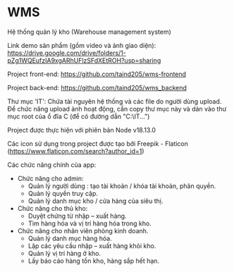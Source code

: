 # WMS
Hệ thống quản lý kho (Warehouse management system)

Link demo sản phẩm (gồm video và ảnh giao diện): https://drive.google.com/drive/folders/1-pZg1WQEufzIA9xgARhUFlzSFdXEtROH?usp=sharing

Project front-end: https://github.com/taind205/wms-frontend

Project back-end: https://github.com/taind205/wms_backend

Thư mục 'IT': Chứa tài nguyên hệ thống và các file do người dùng upload. Để chức năng upload ảnh hoạt động, cần copy thư mục này và dán vào thư mục root của ổ đĩa C (để có đường dẫn "C:\IT\...")

Project được thực hiện với phiên bản Node v18.13.0

Các icon sử dụng trong project được tạo bởi Freepik - Flaticon (https://www.flaticon.com/search?author_id=1)

Các chức năng chính của app:
  - Chức năng cho admin:
    + Quản lý người dùng : tạo tài khoản / khóa tài khoản, phân quyền.
    + Quản lý quyền truy cập.
    + Quản lý danh mục kho / cửa hàng của siêu thị.
  - Chức năng cho thủ kho:
    + Duyệt chứng từ nhập – xuất hàng.
    + Tìm hàng hóa và vị trí hàng hóa trong kho.
  - Chức năng cho nhân viên phòng kinh doanh.
    + Quản lý danh mục hàng hóa.
    + Lập các yêu cầu nhập – xuất hàng khỏi kho.
    + Quản lý vị trí hàng ở kho.
    + Lấy báo cáo hàng tồn kho, hàng sắp hết hạn.
